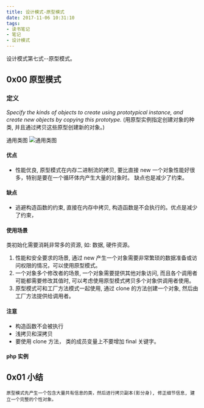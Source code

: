 ```yaml
---
title: 设计模式-原型模式
date: 2017-11-06 10:31:10
tags:
- 读书笔记
- 笔记
- 设计模式
---
```


设计模式第七式--原型模式。

##  0x00 原型模式

### 定义
 *Specify the kinds of objects to create using prototypical instance, and create new objects by copying this prototype.* 
 (用原型实例指定创建对象的种类, 并且通过拷贝这些原型创建新的对象。)

<!--more-->

通用类图
![通用类图](../photos/protype.png)

#### 优点
+ 性能优良, 原型模式在内存二进制流的拷贝, 要比直接 new 一个对象性能好很多，特别是要在一个循环体内产生大量的对象时。
   缺点也是减少了约束。

#### 缺点
+ 逃避构造函数的约束, 直接在内存中拷贝, 构造函数是不会执行的。优点是减少了约束，

#### 使用场景
类初始化需要消耗非常多的资源, 如: 数据, 硬件资源。
1. 性能和安全要求的场景, 通过 new 产生一个对象需要非常繁琐的数据准备或访问权限的情况，可以使用原型模式。
2. 一个对象多个修改者的场景, 一个对象需要提供其他对象访问, 而且各个调用者可能都需要修改其值时, 可以考虑使用原型模式拷贝多个对象供调用者使用。
3. 原型模式可和工厂方法模式一起使用, 通过 clone 的方法创建一个对象, 然后由工厂方法提供给调用者。


#### 注意 
* 构造函数不会被执行
* 浅拷贝和深拷贝
* 要使用 clone 方法， 类的成员变量上不要增加 final 关键字。

#### php 实例 

## 0x01 小结
    原型模式先产生一个包含大量共有信息的类，然后进行拷贝副本(影分身), 修正细节信息, 建立一个完整的个性对象。
<!--more-->
